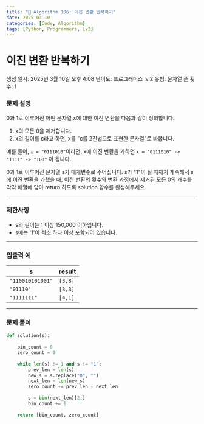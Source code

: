 ```yaml
---
title: "🧠 Algorithm 106: 이진 변환 반복하기"
date: 2025-03-10
categories: [Code, Algorithm]
tags: [Python, Programmers, Lv2]
---
```


# 이진 변환 반복하기

생성 일시: 2025년 3월 10일 오후 4:08
난이도: 프로그래머스 lv.2
유형: 문자열
푼 횟수: 1

### **문제 설명**

0과 1로 이루어진 어떤 문자열 x에 대한 이진 변환을 다음과 같이 정의합니다.

1. x의 모든 0을 제거합니다.
2. x의 길이를 c라고 하면, x를 "c를 2진법으로 표현한 문자열"로 바꿉니다.

예를 들어, `x = "0111010"`이라면, x에 이진 변환을 가하면 `x = "0111010" -> "1111" -> "100"` 이 됩니다.

0과 1로 이루어진 문자열 s가 매개변수로 주어집니다. s가 "1"이 될 때까지 계속해서 s에 이진 변환을 가했을 때, 이진 변환의 횟수와 변환 과정에서 제거된 모든 0의 개수를 각각 배열에 담아 return 하도록 solution 함수를 완성해주세요.

---

### 제한사항

- s의 길이는 1 이상 150,000 이하입니다.
- s에는 '1'이 최소 하나 이상 포함되어 있습니다.

---

### 입출력 예

| s | result |
| --- | --- |
| `"110010101001"` | `[3,8]` |
| `"01110"` | `[3,3]` |
| `"1111111"` | `[4,1]` |

---

### 문제 풀이

```python
def solution(s):
    
    bin_count = 0
    zero_count = 0
    
    while len(s) != 1 and s != "1":
        prev_len = len(s)
        new_s = s.replace("0", "")
        next_len = len(new_s)
        zero_count += prev_len - next_len
        
        s = bin(next_len)[2:]
        bin_count += 1
    
    return [bin_count, zero_count]
```